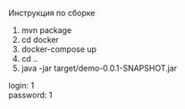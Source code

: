 Инструкция по сборке

1. mvn package
2. cd docker
3. docker-compose up
4. cd ..
5. java -jar target/demo-0.0.1-SNAPSHOT.jar

login: 1  
password: 1